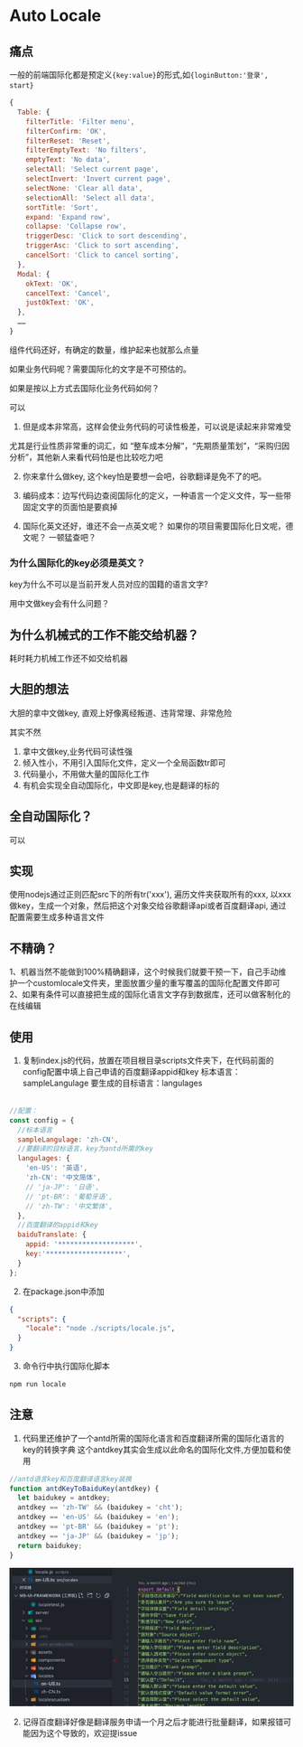 # Auto Locale

## 痛点
一般的前端国际化都是预定义`{key:value}`的形式,如`{loginButton:'登录', start}`

```js
{
  Table: {
    filterTitle: 'Filter menu',
    filterConfirm: 'OK',
    filterReset: 'Reset',
    filterEmptyText: 'No filters',
    emptyText: 'No data',
    selectAll: 'Select current page',
    selectInvert: 'Invert current page',
    selectNone: 'Clear all data',
    selectionAll: 'Select all data',
    sortTitle: 'Sort',
    expand: 'Expand row',
    collapse: 'Collapse row',
    triggerDesc: 'Click to sort descending',
    triggerAsc: 'Click to sort ascending',
    cancelSort: 'Click to cancel sorting',
  },
  Modal: {
    okText: 'OK',
    cancelText: 'Cancel',
    justOkText: 'OK',
  },
  ……
}
```

组件代码还好，有确定的数量，维护起来也就那么点量

如果业务代码呢？需要国际化的文字是不可预估的。

如果是按以上方式去国际化业务代码如何？

可以

1. 但是成本非常高，这样会使业务代码的可读性极差，可以说是读起来非常难受

尤其是行业性质非常重的词汇，如 “整车成本分解”，“先期质量策划”，“采购归因分析”，其他新人来看代码怕是也比较吃力吧

2. 你来拿什么做key, 这个key怕是要想一会吧，谷歌翻译是免不了的吧。

3. 编码成本：边写代码边查阅国际化的定义，一种语言一个定义文件，写一些带固定文字的页面怕是要疯掉

4. 国际化英文还好，谁还不会一点英文呢？ 如果你的项目需要国际化日文呢，德文呢？ 一顿猛查吧？


### 为什么国际化的key必须是英文？
key为什么不可以是当前开发人员对应的国籍的语言文字?

用中文做key会有什么问题？


## 为什么机械式的工作不能交给机器？
耗时耗力机械工作还不如交给机器


## 大胆的想法

大胆的拿中文做key, 直观上好像离经叛道、违背常理、非常危险

其实不然

1. 拿中文做key,业务代码可读性强
2. 倾入性小，不用引入国际化文件，定义一个全局函数tr即可
3. 代码量小，不用做大量的国际化工作
4. 有机会实现全自动国际化，中文即是key,也是翻译的标的


## 全自动国际化？
可以

## 实现
使用nodejs通过正则匹配src下的所有tr('xxx'), 遍历文件夹获取所有的xxx, 以xxx做key，生成一个对象，然后把这个对象交给谷歌翻译api或者百度翻译api, 通过配置需要生成多种语言文件

## 不精确？
1、机器当然不能做到100%精确翻译，这个时候我们就要干预一下，自己手动维护一个customlocale文件夹，里面放置少量的重写覆盖的国际化配置文件即可
2、如果有条件可以直接把生成的国际化语言文字存到数据库，还可以做客制化的在线编辑

## 使用
1. 复制index.js的代码，放置在项目根目录scripts文件夹下，在代码前面的config配置中填上自己申请的百度翻译appid和key
标本语言：sampleLangulage
要生成的目标语言：langulages

```js

//配置：
const config = {
  //标本语言
  sampleLangulage: 'zh-CN',
  //要翻译的目标语言，key为antd所需的key
  langulages: {
    'en-US': '英语',
    'zh-CN': '中文简体',
    // 'ja-JP': '日语',
    // 'pt-BR': '葡萄牙语',
    // 'zh-TW': '中文繁体',
  },
  //百度翻译的appid和key
  baiduTranslate: {
    appid: '*******************',
    key:'*******************',
  }
};

```


2. 在package.json中添加

```json
{
  "scripts": {
    "locale": "node ./scripts/locale.js",
  }
}
```

3. 命令行中执行国际化脚本

```bash
npm run locale
```





## 注意
1. 代码里还维护了一个antd所需的国际化语言和百度翻译所需的国际化语言的key的转换字典
这个antdkey其实会生成以此命名的国际化文件,方便加载和使用
```js
//antd语言key和百度翻译语言key装换
function antdKeyToBaiduKey(antdkey) {
  let baidukey = antdkey;
  antdkey == 'zh-TW' && (baidukey = 'cht');
  antdkey == 'en-US' && (baidukey = 'en');
  antdkey == 'pt-BR' && (baidukey = 'pt');
  antdkey == 'ja-JP' && (baidukey = 'jp');
  return baidukey;
}
```
 

![snapshot](https://github.com/yuanguandong/auto-locale/blob/master/snapshot.png)



2. 记得百度翻译好像是翻译服务申请一个月之后才能进行批量翻译，如果报错可能因为这个导致的，欢迎提issue
